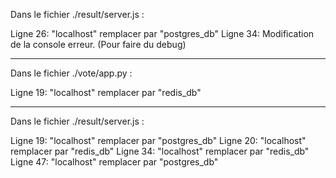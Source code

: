 Dans le fichier ./result/server.js :

Ligne 26: "localhost" remplacer par "postgres_db"
Ligne 34: Modification de la console erreur. (Pour faire du debug)

------------------------------------------------------------------
Dans le fichier ./vote/app.py :

Ligne 19: "localhost" remplacer par "redis_db"

------------------------------------------------------------------
Dans le fichier ./result/server.js :

Ligne 19: "localhost" remplacer par "postgres_db"
Ligne 20: "localhost" remplacer par "redis_db"
Ligne 34: "localhost" remplacer par "redis_db"
Ligne 47: "localhost" remplacer par "postgres_db"